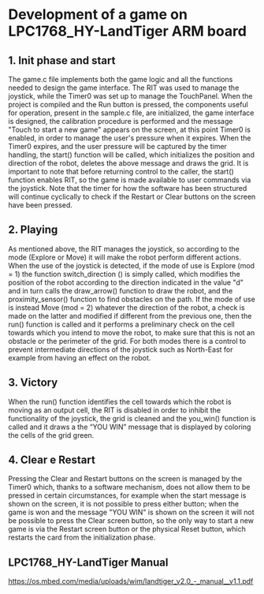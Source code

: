 # Development of a game on LPC1768_HY-LandTiger ARM board

## 1. Init phase and start
The game.c file implements both the game logic and all the functions needed to design the game interface. 
The RIT was used to manage the joystick, while the Timer0 was set up to manage the TouchPanel.
When the project is compiled and the Run button is pressed, the components useful for operation, 
present in the sample.c file, are initialized, the game interface is designed, the calibration procedure is performed and the message 
"Touch to start a new game" appears on the screen, at this point Timer0 is enabled, in order to manage the user's pressure when it expires.
When the Timer0 expires, and the user pressure will be captured by the timer handling, the start() function will be called, 
which initializes the position and direction of the robot, deletes the above message and draws the grid. 
It is important to note that before returning control to the caller, the start() function enables RIT, 
so the game is made available to user commands via the joystick. Note that the timer for how the software has been 
structured will continue cyclically to check if the Restart or Clear buttons on the screen have been pressed.

## 2. Playing
As mentioned above, the RIT manages the joystick, so according to the mode (Explore or Move) 
it will make the robot perform different actions. When the use of the joystick is detected, if the mode 
of use is Explore (mod = 1) the function switch_direction () is simply called, which modifies the position 
of the robot according to the direction indicated in the value "d" and in turn calls the draw_arrow() 
function to draw the robot, and the proximity_sensor() function to find obstacles on the path. 
If the mode of use is instead Move (mod = 2) whatever the direction of the robot, a check is made on 
the latter and modified if different from the previous one, then the run() function is called and it 
performs a preliminary check on the cell towards which you intend to move the robot, to make sure that 
this is not an obstacle or the perimeter of the grid.
For both modes there is a control to prevent intermediate directions of the joystick such as North-East 
for example from having an effect on the robot.

## 3. Victory
When the run() function identifies the cell towards which the robot is moving as an output cell, 
the RIT is disabled in order to inhibit the functionality of the joystick, the grid is cleaned and the you_win()
function is called and it draws a the “YOU WIN” message that is displayed by coloring the cells of the grid green.

## 4. Clear e Restart
Pressing the Clear and Restart buttons on the screen is managed by the Timer0 which, 
thanks to a software mechanism, does not allow them to be pressed in certain circumstances, 
for example when the start message is shown on the screen, it is not possible to press either button; 
when the game is won and the message "YOU WIN" is shown on the screen it will not be possible to press the Clear screen button, 
so the only way to start a new game is via the Restart screen button or the physical Reset button, which restarts the 
card from the initialization phase.

## LPC1768_HY-LandTiger Manual
https://os.mbed.com/media/uploads/wim/landtiger_v2.0_-_manual__v1.1.pdf
